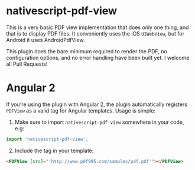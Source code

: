 # nativescript-pdf-view

This is a very basic PDF view implementation that does only one thing, and
that is to display PDF files. It conveniently uses the iOS `UIWebView`, but
for Android it uses AndroidPdfView.

This plugin does the bare minimum required to render the PDF, no configuration
options, and no error handling have been built yet. I welcome all Pull Requests!

# Angular 2

If you're using the plugin with Angular 2, the plugin automatically registers
`PDFView` as a valid tag for Angular templates. Usage is simple:

1. Make sure to import `nativescript-pdf-view` somewhere in your code, e.g:

  ```ts
  import 'nativescript-pdf-view';
  ```

2. Include the tag in your template:

  ```html
  <PDFView [src]="'http://www.pdf995.com/samples/pdf.pdf'"></PDFView>
  ```